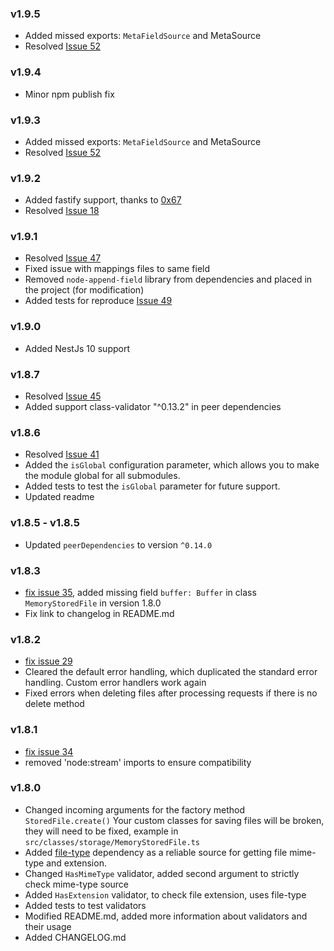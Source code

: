 ### v1.9.5
- Added missed exports: `MetaFieldSource` and MetaSource
- Resolved [Issue 52](https://github.com/dmitriy-nz/nestjs-form-data/issues/52)
### v1.9.4
- Minor npm publish fix
### v1.9.3
- Added missed exports: `MetaFieldSource` and MetaSource
- Resolved [Issue 52](https://github.com/dmitriy-nz/nestjs-form-data/issues/52)
### v1.9.2
- Added fastify support, thanks to [0x67](https://github.com/dmitriy-nz/nestjs-form-data/pull/53)
- Resolved [Issue 18](https://github.com/dmitriy-nz/nestjs-form-data/issues/18)
### v1.9.1
- Resolved [Issue 47](https://github.com/dmitriy-nz/nestjs-form-data/issues/41)
- Fixed issue with mappings files to same field
- Removed `node-append-field` library from dependencies and placed in the project (for modification)
- Added tests for reproduce [Issue 49](https://github.com/dmitriy-nz/nestjs-form-data/issues/49)

### v1.9.0
- Added NestJs 10 support

### v1.8.7
- Resolved [Issue 45](https://github.com/dmitriy-nz/nestjs-form-data/issues/45)
- Added support class-validator "^0.13.2" in peer dependencies

### v1.8.6
- Resolved [Issue 41](https://github.com/dmitriy-nz/nestjs-form-data/issues/41)
- Added the `isGlobal` configuration parameter, which allows you to make the module global for all submodules.
- Added tests to test the `isGlobal` parameter for future support.
- Updated readme

### v1.8.5 - v1.8.5

- Updated `peerDependencies` to version `^0.14.0`

### v1.8.3

- [fix issue 35](https://github.com/dmitriy-nz/nestjs-form-data/issues/35), added missing field `buffer: Buffer` in
  class `MemoryStoredFile` in version 1.8.0
- Fix link to changelog in README.md

### v1.8.2

- [fix issue 29](https://github.com/dmitriy-nz/nestjs-form-data/issues/29)
- Cleared the default error handling, which duplicated the standard error handling. Custom error handlers work again
- Fixed errors when deleting files after processing requests if there is no delete method

### v1.8.1

- [fix issue 34](https://github.com/dmitriy-nz/nestjs-form-data/issues/34)
- removed 'node:stream' imports to ensure compatibility

### v1.8.0

- Changed incoming arguments for the factory method `StoredFile.create()`
  Your custom classes for saving files will be broken, they will need to be fixed, example
  in `src/classes/storage/MemoryStoredFile.ts`
- Added [file-type](https://www.npmjs.com/package/file-type) dependency as a reliable source for getting file mime-type
  and extension.
- Changed `HasMimeType` validator, added second argument to strictly check mime-type source
- Added `HasExtension` validator, to check file extension, uses file-type
- Added tests to test validators
- Modified README.md, added more information about validators and their usage
- Added CHANGELOG.md

